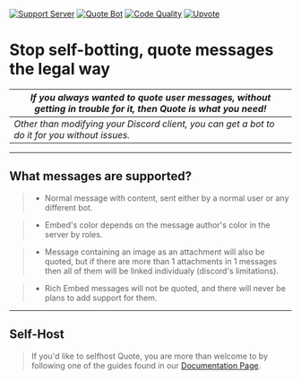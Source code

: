 [![Support Server](https://discordapp.com/api/guilds/418455732741079040/widget.png)](https://discord.gg/sbySHxA)
[![Quote Bot](https://discordbots.org/api/widget/status/447176783704489985.svg)](https://discordbots.org/bot/447176783704489985)
[![Code Quality](https://api.codacy.com/project/badge/Grade/81a0a0e33ddd4a32882fe57ebb5d60a1)](https://app.codacy.com/app/aki-jp/Quote?utm_source=github.com&utm_medium=referral&utm_content=Deivedux/Quote&utm_campaign=Badge_Grade_Dashboard)
[![Upvote](https://aki-toga.tk/css/support.png)](https://discordbots.org/bot/447176783704489985/vote)

# Stop self-botting, quote messages the legal way

| *If you always wanted to quote user messages, without getting in trouble for it, then Quote is what you need!* |
| --- |
| *Other than modifying your Discord client, you can get a bot to do it for you without issues.* |

---

## What messages are supported?
> * Normal message with content, sent either by a normal user or any different bot.

> * Embed's color depends on the message author's color in the server by roles.

> * Message containing an image as an attachment will also be quoted, but if there are more than 1 attachments in 1 messages then all of them will be linked individualy (discord's limitations).

> * Rich Embed messages will not be quoted, and there will never be plans to add support for them.

---

## Self-Host

> If you'd like to selfhost Quote, you are more than welcome to by following one of the guides found in our [Documentation Page](https://quote.readthedocs.io/en/latest/).